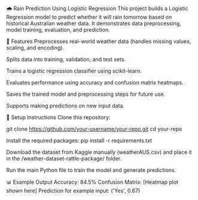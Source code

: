 🌧️ Rain Prediction Using Logistic Regression
This project builds a Logistic Regression model to predict whether it will rain tomorrow based on historical Australian weather data. It demonstrates data preprocessing, model training, evaluation, and prediction.

🚀 Features
Preprocesses real-world weather data (handles missing values, scaling, and encoding).

Splits data into training, validation, and test sets.

Trains a logistic regression classifier using scikit-learn.

Evaluates performance using accuracy and confusion matrix heatmaps.

Saves the trained model and preprocessing steps for future use.

Supports making predictions on new input data.

🔧 Setup Instructions
Clone this repository:

git clone https://github.com/your-username/your-repo.git
cd your-repo

Install the required packages:
pip install -r requirements.txt

Download the dataset from Kaggle manually (weatherAUS.csv) and place it in the /weather-dataset-rattle-package/ folder.

Run the main Python file to train the model and generate predictions.

📊 Example Output
Accuracy: 84.5%
Confusion Matrix:
[Heatmap plot shown here]
Prediction for example input: ('Yes', 0.67)

